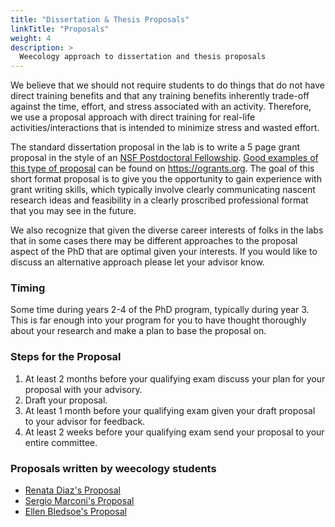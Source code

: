 ```yaml
---
title: "Dissertation & Thesis Proposals"
linkTitle: "Proposals"
weight: 4
description: >
  Weecology approach to dissertation and thesis proposals
---
```


We believe that we should not require students to do things that do not have direct training benefits and that any training benefits inherently trade-off against the time, effort, and stress associated with an activity. Therefore, we use a proposal approach with direct training for real-life activities/interactions that is intended to minimize stress and wasted effort.

The standard dissertation proposal in the lab is to write a 5 page grant proposal in the style of an [NSF Postdoctoral Fellowship](https://www.nsf.gov/funding/pgm_summ.jsp?pims_id=503622). [Good examples of this type of proposal](https://www.ogrants.org/programs#nsf-postdoctoral-fellowship-in-biology) can be found on https://ogrants.org. The goal of this short format proposal is to give you the opportunity to gain experience with grant writing skills, which typically involve clearly communicating nascent research ideas and feasibility in a clearly proscribed professional format that you may see in the future.

We also recognize that given the diverse career interests of folks in the labs that in some cases there may be different approaches to the proposal aspect of the PhD that are optimal given your interests. If you would like to discuss an alternative approach please let your advisor know.

### Timing

Some time during years 2-4 of the PhD program, typically during year 3. This is far enough into your program for you to have thought thoroughly about your research and make a plan to base the proposal on.

### Steps for the Proposal

1. At least 2 months before your qualifying exam discuss your plan for your proposal with your advisory.
2. Draft your proposal.
3. At least 1 month before your qualifying exam given your draft proposal to your advisor for feedback.
4. At least 2 weeks before your qualifying exam send your proposal to your entire committee.

### Proposals written by weecology students

* [Renata Diaz's Proposal](dissertation-proposal-renata-diaz.pdf)
* [Sergio Marconi's Proposal](dissertation-proposal-sergio-marconi.pdf)
* [Ellen Bledsoe's Proposal](disseration-proposal-ellen-bledsoe.pdf)
